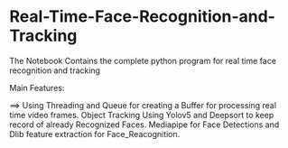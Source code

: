 # Real-Time-Face-Recognition-and-Tracking

The Notebook Contains the complete python program for real time face recognition and tracking

Main Features:

==> Using Threading and Queue for creating a Buffer for processing real time video frames. Object Tracking Using Yolov5 and Deepsort to keep record of already Recognized Faces. Mediapipe for Face Detections and Dlib feature extraction for Face_Reacognition.
